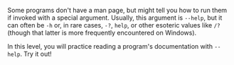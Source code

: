 Some programs don't have a man page, but might tell you how to run them if invoked with a special argument.
Usually, this argument is `--help`, but it can often be `-h` or, in rare cases, `-?`, `help`, or other esoteric values like `/?` (though that latter is more frequently encountered on Windows).

In this level, you will practice reading a program's documentation with `--help`.
Try it out!
